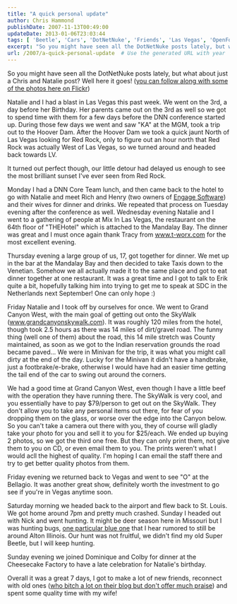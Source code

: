 ```yaml
---
title: "A quick personal update"
author: Chris Hammond
publishDate: 2007-11-13T00:49:00
updateDate: 2013-01-06T23:03:44
tags: [ 'Beetle', 'Cars', 'DotNetNuke', 'Friends', 'Las Vegas', 'OpenForce07', 'Photography', 'Pictures', 'Super Beetle', 'SuperBeetle', 'VW' ]
excerpt: "So you might have seen all the DotNetNuke posts lately, but what about just a Chris and Natalie post? Well here it goes! (you can follow along with some of the photos here on Flickr) Natalie and I had a blast in Las Vegas this past week. We went on the 3rd, a day before her Birthday. Her parents came out on the 3rd as well so we got to spend time with them for a few days before the DNN conference started up. During those few days we went and saw \"KA\" at the MGM, took a trip out to the Hoover Dam. After the Hoover Dam we took a quick jaunt North of Las Vegas looking for Red Rock, only to figure out an hour north that Red Rock was actually West of Las Vegas, so we turned around and headed back towards LV. It turned out perfect though, our little detour had delayed us enough to see the most brilliant sunset I've ever seen from Red Rock. Monday I had a DNN Core Team lunch, and then came back to the hotel to go with Natalie and meet Rich and Henry (two owners of Engage Software) and their wives for dinner and drinks. We repeated that process on Tuesday evening after the conference as well. Wednesday evening Natalie and I went to a gathering of people at Mix In Las Vegas, the restaurant on the 64th floor of \"THEHotel\" which is attached to the Mandalay Bay. The dinner was great and I must once again thank Tracy from www.t-worx.com for the most excellent evening. Thursday evening a large group of us, 17, got together for dinner. We met up in the bar at the Mandalay Bay and then decided to take Taxis down to the Venetian. Somehow we all actually made it to the same place and got to eat dinner together at one restaurant. It was a great time and I got to talk to Erik quite a bit, hopefully talking him into trying to get me to speak at SDC in the Netherlands next September! One can only hope :) Friday Natalie and I took off by ourselves for once. We went to Grand Canyon West, with the main goal of getting out onto the SkyWalk (www.grandcanyonskywalk.com). It was roughly 120 miles from the hotel, though took 2.5 hours as there was 14 miles of dirt/gravel road. The funny thing (well one of them) about the road, this 14 mile stretch was County maintained, as soon as we got to the Indian reservation grounds the road became paved... We were in Minivan for the trip, it was what you might call dirty at the end of the day. Lucky for the Minivan it didn't have a handbrake, just a footbrake/e-brake, otherwise I would have had an easier time getting the tail end of the car to swing out around the corners. We had a good time at Grand Canyon West, even though I have a little beef with the operation they have running there. The SkyWalk is very cool, and you essentially have to pay $79/person to get out on the SkyWalk. They don't allow you to take any personal items out there, for fear of you dropping them on the glass, or worse over the edge into the Canyon below. So you can't take a camera out there with you, they of course will gladly take your photo for you and sell it to you for $25/each. We ended up buying 2 photos, so we got the third one free. But they can only print them, not give them to you on CD, or even email them to you. The prints weren't what I would acll the highest of quality. I'm hoping I can email the staff there and try to get better quality photos from them. Friday evening we returned back to Vegas and went to see \"O\" at the Bellagio. It was another great show, definitely worth the investment to go see if you're in Vegas anytime soon.  Saturday morning we headed back to the airport and flew back to St. Louis. We got home around 7pm and pretty much crashed. Sunday I headed out with Nick and went hunting. It might be deer season here in Missouri but I was hunting bugs, one particular blue one that I hear rumored to still be around Alton Illinois. Our hunt was not fruitful, we didn't find my old Super Beetle, but I will keep hunting.  Sunday evening we joined Dominique and Colby for dinner at the Cheesecake Factory to..."
url: /2007/a-quick-personal-update  # Use the generated URL with year
---
```

<P>So you might have seen all the DotNetNuke posts lately, but what about just a Chris and Natalie post? Well here it goes! (<A class="" href="https://www.flickr.com/photos/chammond/sets/72157602928388453/" target=_blank mce_href="https://www.flickr.com/photos/chammond/sets/72157602928388453/">you can follow along with some of the photos here on Flickr</A>)</P> <P>Natalie and I had a blast in Las Vegas this past week. We went on the 3rd, a day before her Birthday. Her parents came out on the 3rd as well so we got to spend time with them for a few days before the DNN conference started up. During those few days we went and saw "KA" at the MGM, took a trip out to the Hoover Dam. After the Hoover Dam we took a quick jaunt North of Las Vegas looking for Red Rock, only to figure out an hour north that Red Rock was actually West of Las Vegas, so we turned around and headed back towards LV.</P> <P>It turned out perfect though, our little detour had delayed us enough to see the most brilliant sunset I've ever seen from Red Rock.</P> <P>Monday I had a DNN Core Team lunch, and then came back to the hotel to go with Natalie and meet Rich and Henry (two owners of <A class="" title="DotNetNuke Specialists" href="https://www.engagesoftware.com/" target=_blank mce_href="https://www.engagesoftware.com">Engage Software</A>) and their wives for dinner and drinks. We repeated that process on Tuesday evening after the conference as well. Wednesday evening Natalie and I went to a gathering of people at Mix In Las Vegas, the restaurant on the 64th floor of "THEHotel" which is attached to the Mandalay Bay. The dinner was great and I must once again thank Tracy from <A href="https://www.t-worx.com/">www.t-worx.com</A> for the most excellent evening.</P> <P>Thursday evening a large group of us, 17, got together for dinner. We met up in the bar at the Mandalay Bay and then decided to take Taxis down to the Venetian. Somehow we all actually made it to the same place and got to eat dinner together at one restaurant. It was a great time and I got to talk to Erik quite a bit, hopefully talking him into trying to get me to speak at SDC in the Netherlands next September! One can only hope :)</P> <P>Friday Natalie and I took off by ourselves for once. We went to Grand Canyon West, with the main goal of getting out onto the SkyWalk (<A href="https://www.grandcanyonskywalk.com/">www.grandcanyonskywalk.com</A>). It was roughly 120 miles from the hotel, though took 2.5 hours as there was 14 miles of dirt/gravel road. The funny thing (well one of them) about the road, this 14 mile stretch was County maintained, as soon as we got to the Indian reservation grounds the road became paved... We were in Minivan for the trip, it was what you might call dirty at the end of the day. Lucky for the Minivan it didn't have a handbrake, just a footbrake/e-brake, otherwise I would have had an easier time getting the tail end of the car to swing out around the corners.</P> <P>We had a good time at Grand Canyon West, even though I have a little beef with the operation they have running there. The SkyWalk is very cool, and you essentially have to pay $79/person to get out on the SkyWalk. They don't allow you to take any personal items out there, for fear of you dropping them on the glass, or worse over the edge into the Canyon below. So you can't take a camera out there with you, they of course will gladly take your photo for you and sell it to you for $25/each. We ended up buying 2 photos, so we got the third one free. But they can only print them, not give them to you on CD, or even email them to you. The prints weren't what I would acll the highest of quality. I'm hoping I can email the staff there and try to get better quality photos from them.</P> <P>Friday evening we returned back to Vegas and went to see "O" at the Bellagio. It was another great show, definitely worth the investment to go see if you're in Vegas anytime soon. </P> <P>Saturday morning we headed back to the airport and flew back to St. Louis. We got home around 7pm and pretty much crashed. Sunday I headed out with Nick and went hunting. It might be deer season here in Missouri but I was hunting bugs, <A class="" title="VW Super Beetle" href="https://christoc.com/vw/" target=_blank mce_href="https://christoc.com/vw/">one particular blue one</A> that I hear rumored to still be around Alton Illinois. Our hunt was not fruitful, we didn't find my old Super Beetle, but I will keep hunting. </P> <P>Sunday evening we joined Dominique and Colby for dinner at the Cheesecake Factory to have a late celebration for Natalie's birthday. </P> <P>Overall it was a great 7 days, I got to make a lot of new friends, reconnect with old ones (<A class="" href="https://www.chadhobson.com/Articles/tabid/59/articleType/ArticleView/articleId/24/OpenForce-07--Las-Vegas--Day-3.aspx" target=_blank mce_href="https://www.chadhobson.com/Articles/tabid/59/articleType/ArticleView/articleId/24/OpenForce-07--Las-Vegas--Day-3.aspx">who bitch a lot on their blog but don't offer much praise</A>) and spent some quality time with my wife!</P>
